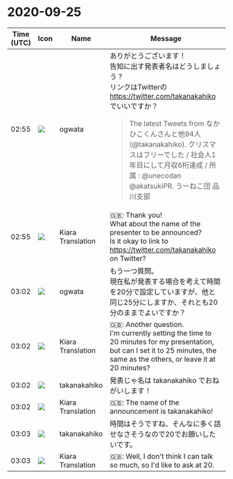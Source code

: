 # 2020-09-25

|Time (UTC)|Icon|Name|Message|
|---|---|---|---|
|02:55|![](https://avatars.slack-edge.com/2019-11-22/845042642576_070441337abaca9fb7b3_72.png)|ogwata|ありがとうございます！<br>告知に出す発表者名はどうしましょう？<br>リンクはTwitterの <https://twitter.com/takanakahiko> でいいですか？<br><blockquote>The latest Tweets from なかひこくんさんと他94人 (@takanakahiko). クリスマスはフリーでした / 社会人1年目にして月収6桁達成 / 所属 : @unecodan @akatsukiPR. うーねこ団 品川支部</blockquote>|
|02:55|![](https://avatars.slack-edge.com/2019-08-21/732685848020_f3f20736795184660348_72.png)|Kiara Translation|🇬🇧: Thank you!<br>What about the name of the presenter to be announced?<br>Is it okay to link to <https://twitter.com/takanakahiko> on Twitter?|
|03:02|![](https://avatars.slack-edge.com/2019-11-22/845042642576_070441337abaca9fb7b3_72.png)|ogwata|もう一つ質問。<br>現在私が発表する場合を考えて時間を20分で設定していますが、他と同じ25分にしますか、それとも20分のままでよいですか？|
|03:02|![](https://avatars.slack-edge.com/2019-08-21/732685848020_f3f20736795184660348_72.png)|Kiara Translation|🇬🇧: Another question.<br>I'm currently setting the time to 20 minutes for my presentation, but can I set it to 25 minutes, the same as the others, or leave it at 20 minutes?|
|03:02|![](https://secure.gravatar.com/avatar/0479057e04d0dbef40692b5f171f60e4.jpg?s=72&d=https%3A%2F%2Fa.slack-edge.com%2Fdf10d%2Fimg%2Favatars%2Fava_0015-72.png)|takanakahiko|発表じゃ名は takanakahiko でおねがいします！|
|03:02|![](https://avatars.slack-edge.com/2019-08-21/732685848020_f3f20736795184660348_72.png)|Kiara Translation|🇬🇧: The name of the announcement is takanakahiko!|
|03:03|![](https://secure.gravatar.com/avatar/0479057e04d0dbef40692b5f171f60e4.jpg?s=72&d=https%3A%2F%2Fa.slack-edge.com%2Fdf10d%2Fimg%2Favatars%2Fava_0015-72.png)|takanakahiko|時間はそうですね、そんなに多く話せなさそうなので20でお願いしたいです。|
|03:03|![](https://avatars.slack-edge.com/2019-08-21/732685848020_f3f20736795184660348_72.png)|Kiara Translation|🇬🇧: Well, I don't think I can talk so much, so I'd like to ask at 20.|
